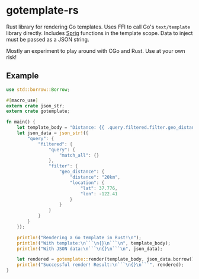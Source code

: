 # gotemplate-rs

Rust library for rendering Go templates. Uses FFI to call Go's `text/template` library directly.
Includes [Sprig][1] functions in the template scope. Data to inject must be passed as a JSON string.

Mostly an experiment to play around with CGo and Rust. Use at your own risk!

## Example

```rust
use std::borrow::Borrow;

#[macro_use]
extern crate json_str;
extern crate gotemplate;

fn main() {
    let template_body = "Distance: {{ .query.filtered.filter.geo_distance.distance }}";
    let json_data = json_str!({
        "query": {
            "filtered": {
                "query": {
                    "match_all": {}
                },
                "filter": {
                    "geo_distance": {
                        "distance": "20km",
                        "location": {
                            "lat": 37.776,
                            "lon": -122.41
                        }
                    }
                }
            }
        }
    });

    println!("Rendering a Go template in Rust!\n");
    println!("With template:\n```\n{}\n```\n", template_body);
    println!("With JSON data:\n```\n{}\n```\n", json_data);

    let rendered = gotemplate::render(template_body, json_data.borrow()).unwrap();
    println!("Successful render! Result:\n```\n{}\n```", rendered);
}
```


[1]: https://masterminds.github.io/sprig/
